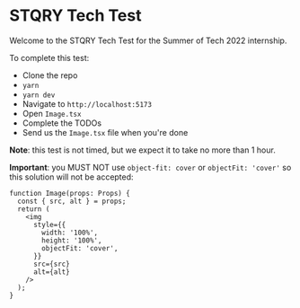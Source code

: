 # STQRY Tech Test

Welcome to the STQRY Tech Test for the Summer of Tech 2022 internship.

To complete this test:

- Clone the repo
- `yarn`
- `yarn dev`
- Navigate to `http://localhost:5173`
- Open `Image.tsx`
- Complete the TODOs
- Send us the `Image.tsx` file when you're done

**Note**: this test is not timed, but we expect it to take no more than 1 hour.

**Important**: you MUST NOT use `object-fit: cover` or `objectFit: 'cover'` so this solution will not be accepted:

```tsx
function Image(props: Props) {
  const { src, alt } = props;
  return (
    <img
      style={{
        width: '100%',
        height: '100%',
        objectFit: 'cover',
      }}
      src={src}
      alt={alt}
    />
  );
}
```
